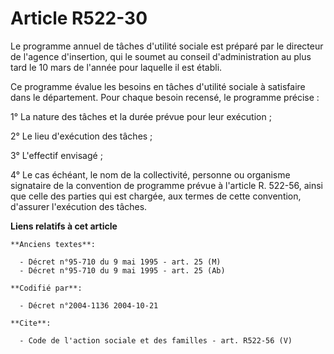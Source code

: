 # Article R522-30

Le programme annuel de tâches d'utilité sociale est préparé par le directeur de l'agence d'insertion, qui le soumet au
conseil d'administration au plus tard le 10 mars de l'année pour laquelle il est établi.

Ce programme évalue les besoins en tâches d'utilité sociale à satisfaire dans le département. Pour chaque besoin recensé, le
programme précise :

1° La nature des tâches et la durée prévue pour leur exécution ;

2° Le lieu d'exécution des tâches ;

3° L'effectif envisagé ;

4° Le cas échéant, le nom de la collectivité, personne ou organisme signataire de la convention de programme prévue à
l'article R. 522-56, ainsi que celle des parties qui est chargée, aux termes de cette convention, d'assurer l'exécution des
tâches.

**Liens relatifs à cet article**

	**Anciens textes**:

	  - Décret n°95-710 du 9 mai 1995 - art. 25 (M)
	  - Décret n°95-710 du 9 mai 1995 - art. 25 (Ab)

	**Codifié par**:

	  - Décret n°2004-1136 2004-10-21

	**Cite**:

	  - Code de l'action sociale et des familles - art. R522-56 (V)
